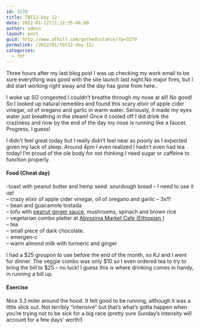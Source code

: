 ```yaml
---
id: 3279
title: TBT12-Day 12
date: 2012-01-12T21:32:35-06:00
author: admin
layout: post
guid: http://www.afhill.com/gothedistance/?p=3279
permalink: /2012/01/tbt12-day-12/
categories:
  - tbt
---
```

Three hours after my last blog post I was up checking my work email to be sure everything was good with the site launch last night.No major fires, but I did start working right away and the day has gone from here..

I woke up SO congested I couldn&#8217;t breathe through my nose at all! No good! So I looked up natural remedies and found this scary elixir of apple cider vinegar, oil of oregano and garlic in warm water. Seriously, it made my eyes water just breathing in the steam! Once it cooled off I did drink the craziness and now by the end of the day my nose is running like a faucet. Progress, I guess!

I didn&#8217;t feel great today but I really didn&#8217;t feel near as poorly as I expected given my lack of sleep. Around 4pm I even realized I hadn&#8217;t even had tea today! I&#8217;m proud of the ole body for not thinking I need sugar or caffeine to function properly.

#### Food (Cheat day)

-toast with peanut butter and hemp seed. sourdough bread &#8211; I need to use it up!  
&#8211; crazy elixir of apple cider vinegar, oil of oregano and garlic &#8211; 3x!!!  
&#8211; bean and guacamole tostada  
&#8211; tofu with [peanut ginger sauce](http://www.eatingwell.com/recipes/tofu_with_peanut_ginger_sauce.html), mushrooms, spinach and brown rice  
&#8211; vegetarian combo platter at [Abyssinia Market Cafe (Ethiopian )](http://www.yelp.com/biz/abyssinia-market-cafe-ethiopian-restaurant-denver)  
&#8211; tea  
&#8211; small piece of dark chocolate.  
&#8211; emergen-c  
&#8211; warm almond milk with turmeric and ginger

I had a $25 groupon to use before the end of the month, so KJ and I went for dinner. The veggie combo was only $10 so I even ordered tea to try to bring the bill to $25 &#8211; no luck! I guess this is where drinking comes in handy, in running a bill up. 

#### Exercise

Nice 3.3 miler around the hood. It felt good to be running, although it was a little slick out. Not terribly &#8220;intensive&#8221; but that&#8217;s what&#8217;s gotta happen when you&#8217;re trying not to be sick for a big race (pretty sure Sunday&#8217;s intensity will account for a few days&#8217; worth!)